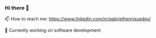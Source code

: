 ### Hi there 👋

📫 How to reach me: https://www.linkedin.com/in/gabrielhenriquedev/

🔭 Currently working on software development
